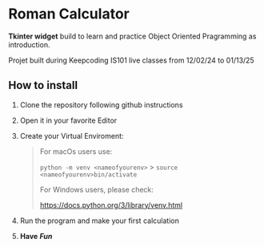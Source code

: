 # Roman Calculator

**Tkinter widget** build to learn and practice Object Oriented Pragramming as introduction.

Projet built during Keepcoding IS101 live classes from 12/02/24 to 01/13/25

## How to install

1. Clone the repository following github instructions
2. Open it in your favorite Editor
3. Create your Virtual Enviroment:

   > For macOs users use:
   >
   > `python -m venv <nameofyourenv>` > `source <nameofyourenv>bin/activate`
   >
   > For Windows users, please check:
   >
   > <https://docs.python.org/3/library/venv.html>

4. Run the program and make your first calculation
5. **Have** **_Fun_**
